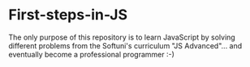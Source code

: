 # First-steps-in-JS

The only purpose of this repository is to learn JavaScript by solving different problems from the Softuni's curriculum "JS Advanced"... and eventually become a professional programmer :-)  
